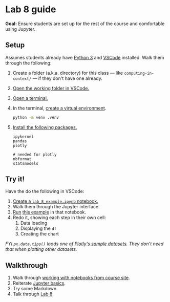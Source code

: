 # Lab 8 guide

**Goal:** Ensure students are set up for the rest of the course and comfortable using Jupyter.

## Setup

Assumes students already have [Python 3](https://www.python.org/downloads/) and [VSCode](https://code.visualstudio.com/download) installed. Walk them through the following:

1. Create a folder (a.k.a. directory) for this class — like `computing-in-context/` — if they don't have one already.
1. [Open the working folder in VSCode.](https://code.visualstudio.com/docs/getstarted/getting-started#_open-a-folder-in-vs-code)
1. [Open a terminal.](https://code.visualstudio.com/docs/terminal/getting-started)
1. In the terminal, [create a virtual environment](https://docs.python.org/3/library/venv.html#creating-virtual-environments).

   ```sh
   python -m venv .venv
   ```

1. [Install the following packages.](notebooks.md#installing-packages)

   ```
   ipykernel
   pandas
   plotly

   # needed for plotly
   nbformat
   statsmodels
   ```

## Try it!

Have the do the following in VSCode:

1. [Create a `lab_8_example.ipynb` notebook.](https://code.visualstudio.com/docs/datascience/jupyter-notebooks#_create-or-open-a-jupyter-notebook)
1. Walk them through the Jupyter interface.
1. [Run](https://code.visualstudio.com/docs/datascience/jupyter-notebooks#_running-cells) [this example](https://plotly.com/python/linear-fits/#Linear-fit-trendlines-with-Plotly-Express) in that notebook.
1. Redo it, showing each step in their own cell:
   1. Data loading
   1. Displaying the `df`
   1. Creating the chart

_FYI `px.data.tips()` loads one of [Plotly's sample datasets](https://plotly.com/python-api-reference/generated/plotly.express.data.html). They don't need that when plotting other datasets._

## Walkthrough

1. Walk through [working with notebooks from course site](notebooks.md#downloading-notebooks).
1. Reiterate [Jupyter basics](lecture_15.ipynb#jupyter-basics).
1. Try some Markdown.
1. Talk through [Lab 8](lab_8.ipynb).
